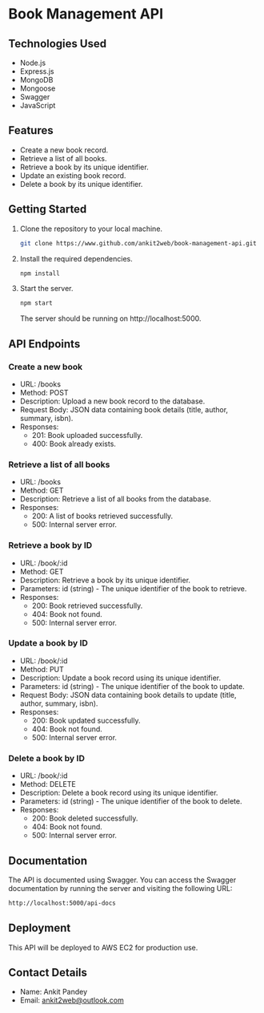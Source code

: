 # Book Management API

## Technologies Used

- Node.js
- Express.js
- MongoDB
- Mongoose
- Swagger
- JavaScript

## Features

- Create a new book record.
- Retrieve a list of all books.
- Retrieve a book by its unique identifier.
- Update an existing book record.
- Delete a book by its unique identifier.

## Getting Started

1. Clone the repository to your local machine.

   ```bash
   git clone https://www.github.com/ankit2web/book-management-api.git
   ```
2. Install the required dependencies.
    ```bash
    npm install
    ```
3. Start the server.
    ```bash
    npm start
    ```
    The server should be running on http://localhost:5000.

## API Endpoints

### Create a new book

- URL: /books
- Method: POST
- Description: Upload a new book record to the database.
- Request Body: JSON data containing book details (title, author, summary, isbn).
- Responses:
    - 201: Book uploaded successfully.
    - 400: Book already exists.

### Retrieve a list of all books
-  URL: /books
- Method: GET
- Description: Retrieve a list of all books from the database.
- Responses:
    - 200: A list of books retrieved successfully.
    - 500: Internal server error.

### Retrieve a book by ID
- URL: /book/:id
- Method: GET
- Description: Retrieve a book by its unique identifier.
- Parameters: id (string) - The unique identifier of the book to retrieve.
- Responses:
    - 200: Book retrieved successfully.
    - 404: Book not found.
    - 500: Internal server error.

### Update a book by ID
- URL: /book/:id
- Method: PUT
- Description: Update a book record using its unique identifier.
- Parameters: id (string) - The unique identifier of the book to update.
- Request Body: JSON data containing book details to update (title, author, summary, isbn).
- Responses:
    - 200: Book updated successfully.
    - 404: Book not found.
    - 500: Internal server error.

### Delete a book by ID
- URL: /book/:id
- Method: DELETE
- Description: Delete a book record using its unique identifier.
- Parameters: id (string) - The unique identifier of the book to delete.
- Responses:
    - 200: Book deleted successfully.
    - 404: Book not found.
    - 500: Internal server error.

## Documentation

The API is documented using Swagger. You can access the Swagger documentation by running the server and visiting the following URL:

```bash
http://localhost:5000/api-docs
```

## Deployment
This API will be deployed to AWS EC2 for production use.

## Contact Details

- Name: Ankit Pandey
- Email: ankit2web@outlook.com